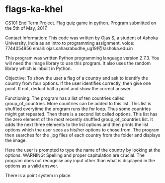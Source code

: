 # flags-ka-khel
CS101 End Term Project. Flag quiz game in python.
Program submitted on the 5th of May, 2017.

Contact Information:
This code was written by Ojas S, a student of Ashoka University, India as an intro to programming assignment.
voice: 7744054856
email: ojas.sahasrabudhe_ug19(@)ashoka.edu.in

This program was written Python programming language version 2.7.3.
You will need the image library to use this program. It also uses the random library which is inbuilt in Python.

Objective:
To show the user a flag of a country and ask to identify the country from four options.
If the user identifies correctly, then give one point. If not, deduct half a point and show the correct answer.

Functioning:
The program has a list of ten countries called group_of_countries. More countries can be added to this list.
This list is shuffled everytime the program runs the for loop.
Thus some countries might get repeated.
Then there is a second list called options. This list has the zero element of the most recently shuffled group_of_countries list.
It adds the next three elements to the list options and then prints the list options which the user sees as his/her options to chose from.
The program then searches for the .jpg files of each country from the folder and displays the image.

Here the user is prompted to type the name of the country by looking at the options.
WARNING: Spelling and proper capitulation are crucial. The program does not recognise any input other than what is displayed in the options as a valid answer.

There is a point system in place.
